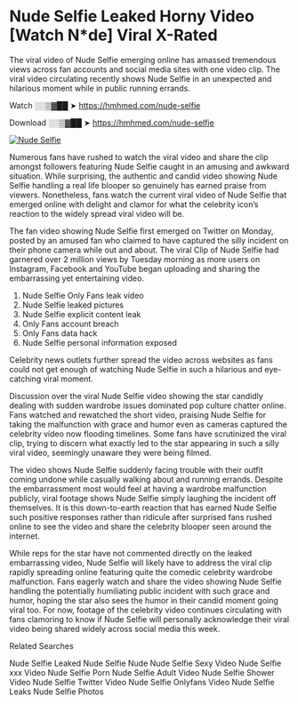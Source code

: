 ﻿# Nude Selfie Leaked Horny Video [Watch N*de] Viral X-Rated

The viral video of ﻿Nude Selfie emerging online has amassed tremendous views across fan accounts and social media sites with one video clip. The viral video circulating recently shows ﻿Nude Selfie in an unexpected and hilarious moment while in public running errands. 

Watch ░░▒▓██ ➤ https://hmhmed.com/nude-selfie

Download ░░▒▓██ ➤ https://hmhmed.com/nude-selfie

[![Nude Selfie](https://i.imgur.com/dJHk4Zq.gif)](https://hmhmed.com/nude-selfie)

Numerous fans have rushed to watch the viral video and share the clip amongst followers featuring ﻿Nude Selfie caught in an amusing and awkward situation. While surprising, the authentic and candid video showing ﻿Nude Selfie handling a real life blooper so genuinely has earned praise from viewers. Nonetheless, fans watch the current viral video of ﻿Nude Selfie that emerged online with delight and clamor for what the celebrity icon’s reaction to the widely spread viral video will be.

The fan video showing ﻿Nude Selfie first emerged on Twitter on Monday, posted by an amused fan who claimed to have captured the silly incident on their phone camera while out and about. The viral Clip of ﻿Nude Selfie had garnered over 2 million views by Tuesday morning as more users on Instagram, Facebook and YouTube began uploading and sharing the embarrassing yet entertaining video. 

1. ﻿Nude Selfie Only Fans leak video
2. ﻿Nude Selfie leaked pictures
3. ﻿Nude Selfie explicit content leak
4. Only Fans account breach
5. Only Fans data hack
6. ﻿Nude Selfie personal information exposed

Celebrity news outlets further spread the video across websites as fans could not get enough of watching ﻿Nude Selfie in such a hilarious and eye-catching viral moment. 

Discussion over the viral ﻿Nude Selfie video showing the star candidly dealing with sudden wardrobe issues dominated pop culture chatter online. Fans watched and rewatched the short video, praising ﻿Nude Selfie for taking the malfunction with grace and humor even as cameras captured the celebrity video now flooding timelines. Some fans have scrutinized the viral clip, trying to discern what exactly led to the star appearing in such a silly viral video, seemingly unaware they were being filmed.

The video shows ﻿Nude Selfie suddenly facing trouble with their outfit coming undone while casually walking about and running errands. Despite the embarrassment most would feel at having a wardrobe malfunction publicly, viral footage shows ﻿Nude Selfie simply laughing the incident off themselves. It is this down-to-earth reaction that has earned ﻿Nude Selfie such positive responses rather than ridicule after surprised fans rushed online to see the video and share the celebrity blooper seen around the internet.  

While reps for the star have not commented directly on the leaked embarrassing video, ﻿Nude Selfie will likely have to address the viral clip rapidly spreading online featuring quite the comedic celebrity wardrobe malfunction. Fans eagerly watch and share the video showing ﻿Nude Selfie handling the potentially humiliating public incident with such grace and humor, hoping the star also sees the humor in their candid moment going viral too. For now, footage of the celebrity video continues circulating with fans clamoring to know if ﻿Nude Selfie will personally acknowledge their viral video being shared widely across social media this week.

Related Searches

﻿Nude Selfie Leaked
﻿Nude Selfie Nude
﻿Nude Selfie Sexy Video
﻿Nude Selfie xxx Video
﻿Nude Selfie Porn
﻿Nude Selfie Adult Video
﻿Nude Selfie Shower Video
﻿Nude Selfie Twitter Video
﻿Nude Selfie Onlyfans Video
﻿Nude Selfie Leaks
﻿Nude Selfie Photos